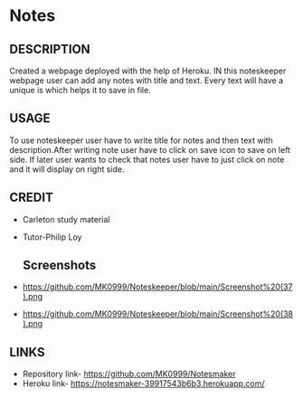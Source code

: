# Notes

## DESCRIPTION
Created a webpage deployed with the help of Heroku. IN this noteskeeper webpage user can add any notes with title and text. Every text will have a unique is which helps it to save in file.

## USAGE
To use noteskeeper user have to write title for notes and then text  with description.After writing note user have to click on save icon to save on left side. If later user wants to check that notes user have to just click on note and it will display on right side.

## CREDIT
- Carleton study material
- Tutor-Philip Loy

  ## Screenshots
 - https://github.com/MK0999/Noteskeeper/blob/main/Screenshot%20(37).png
 - https://github.com/MK0999/Noteskeeper/blob/main/Screenshot%20(38).png

  
  

  ## LINKS
  - Repository link- https://github.com/MK0999/Notesmaker
  - Heroku link- https://notesmaker-39917543b6b3.herokuapp.com/

